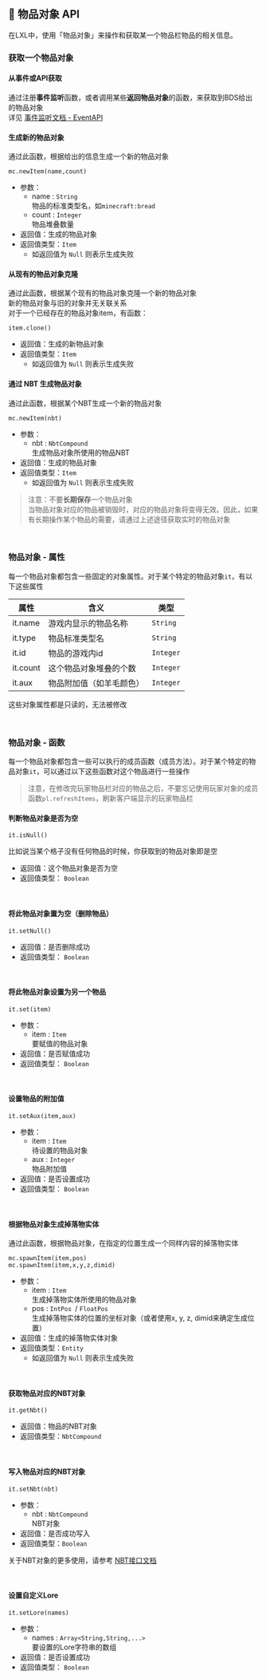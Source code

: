 ## 🧰 物品对象 API

在LXL中，使用「物品对象」来操作和获取某一个物品栏物品的相关信息。

### 获取一个物品对象

#### 从事件或API获取

通过注册**事件监听**函数，或者调用某些**返回物品对象**的函数，来获取到BDS给出的物品对象  
详见 [事件监听文档 - EventAPI ](zh_CN/Development/EventAPI/Listen.md)   

#### 生成新的物品对象

通过此函数，根据给出的信息生成一个新的物品对象

`mc.newItem(name,count)`  

- 参数：
  - name : `String`  
    物品的标准类型名，如`minecraft:bread`
  - count : `Integer`  
    物品堆叠数量
- 返回值：生成的物品对象
- 返回值类型：`Item`
  - 如返回值为 `Null` 则表示生成失败

#### 从现有的物品对象克隆


通过此函数，根据某个现有的物品对象克隆一个新的物品对象  
新的物品对象与旧的对象并无关联关系  
对于一个已经存在的物品对象item，有函数：

`item.clone()`  

- 返回值：生成的新物品对象
- 返回值类型：`Item`
  - 如返回值为 `Null` 则表示生成失败

#### 通过 **NBT** 生成物品对象

通过此函数，根据某个NBT生成一个新的物品对象

`mc.newItem(nbt)`  

- 参数：
  - nbt : `NbtCompound`  
    生成物品对象所使用的物品NBT
- 返回值：生成的物品对象
- 返回值类型：`Item`
  - 如返回值为 `Null` 则表示生成失败

> 注意：不要**长期保存**一个物品对象  
> 当物品对象对应的物品被销毁时，对应的物品对象将变得无效。因此，如果有长期操作某个物品的需要，请通过上述途径获取实时的物品对象

<br>


### 物品对象 - 属性

每一个物品对象都包含一些固定的对象属性。对于某个特定的物品对象`it`，有以下这些属性

| 属性     | 含义                     | 类型      |
| -------- | ------------------------ | --------- |
| it.name  | 游戏内显示的物品名称     | `String`  |
| it.type  | 物品标准类型名           | `String`  |
| it.id    | 物品的游戏内id           | `Integer` |
| it.count | 这个物品对象堆叠的个数   | `Integer` |
| it.aux   | 物品附加值（如羊毛颜色） | `Integer` |

这些对象属性都是只读的，无法被修改

<br>

### 物品对象 - 函数

每一个物品对象都包含一些可以执行的成员函数（成员方法）。对于某个特定的物品对象`it`，可以通过以下这些函数对这个物品进行一些操作

> 注意，在修改完玩家物品栏对应的物品之后，不要忘记使用玩家对象的成员函数`pl.refreshItems`，刷新客户端显示的玩家物品栏

#### 判断物品对象是否为空

`it.isNull()`

比如说当某个格子没有任何物品的时候，你获取到的物品对象即是空

- 返回值：这个物品对象是否为空
- 返回值类型： `Boolean`

<br>

#### 将此物品对象置为空（删除物品）

`it.setNull()`

- 返回值：是否删除成功
- 返回值类型： `Boolean`

<br>

#### 将此物品对象设置为另一个物品

`it.set(item)`

- 参数：
  - item : `Item`  
    要赋值的物品对象
- 返回值：是否赋值成功
- 返回值类型： `Boolean`

<br>

#### 设置物品的附加值

`it.setAux(item,aux)`

- 参数：
  - item : `Item`  
    待设置的物品对象
  - aux : `Integer`  
    物品附加值
- 返回值：是否设置成功
- 返回值类型： `Boolean`

<br>

#### 根据物品对象生成掉落物实体

通过此函数，根据物品对象，在指定的位置生成一个同样内容的掉落物实体

`mc.spawnItem(item,pos)`    
`mc.spawnItem(item,x,y,z,dimid)`  

- 参数：
  - item : `Item`  
    生成掉落物实体所使用的物品对象
  - pos : `IntPos `/ `FloatPos`  
    生成掉落物实体的位置的坐标对象（或者使用x, y, z, dimid来确定生成位置）
- 返回值：生成的掉落物实体对象
- 返回值类型：`Entity`
  - 如返回值为 `Null` 则表示生成失败

<br>

#### 获取物品对应的NBT对象

`it.getNbt()`

- 返回值：物品的NBT对象
- 返回值类型：`NbtCompound`

<br>

#### 写入物品对应的NBT对象

`it.setNbt(nbt)`

- 参数：
  - nbt : `NbtCompound`  
    NBT对象
- 返回值：是否成功写入
- 返回值类型：`Boolean`

关于NBT对象的更多使用，请参考 [NBT接口文档](zh_CN/Development/NbtAPI/NBT.md)

<br>

#### 设置自定义Lore

`it.setLore(names)`

- 参数：
  - names : `Array<String,String,...>`  
    要设置的Lore字符串的数组
- 返回值：是否设置成功
- 返回值类型： `Boolean`

<br>

